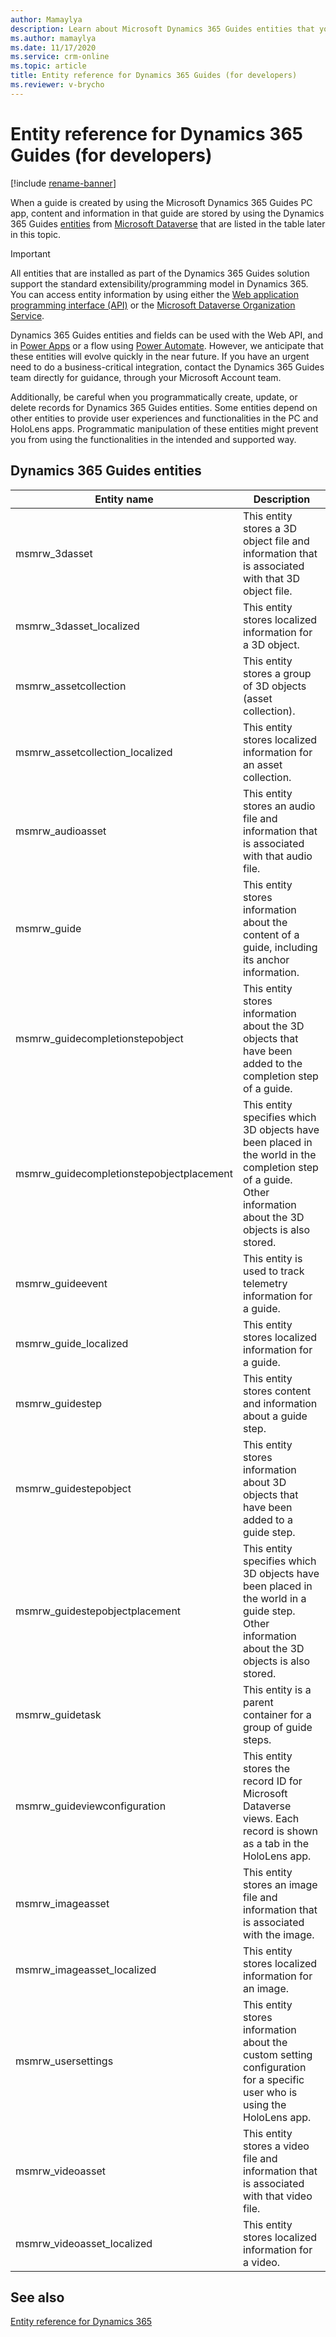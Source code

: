 ```yaml
---
author: Mamaylya
description: Learn about Microsoft Dynamics 365 Guides entities that you can use to extend Dynamics 365 if you're a developer.
ms.author: mamaylya
ms.date: 11/17/2020
ms.service: crm-online
ms.topic: article
title: Entity reference for Dynamics 365 Guides (for developers)
ms.reviewer: v-brycho
---
```


# Entity reference for Dynamics 365 Guides (for developers)

[!include [rename-banner](~/includes/cc-data-platform-banner.md)]

When a guide is created by using the Microsoft Dynamics 365 Guides PC app, content and information in that guide are stored by using the 
Dynamics 365 Guides [entities](https://docs.microsoft.com/powerapps/maker/common-data-service/entity-overview) from [Microsoft Dataverse](https://docs.microsoft.com/powerapps/maker/common-data-service/data-platform-intro) that are listed in the table later in this topic.

> [!IMPORTANT]
> All entities that are installed as part of the Dynamics 365 Guides solution support the standard extensibility/programming model in Dynamics 365. You can access entity information by using either the [Web application programming interface (API)](https://docs.microsoft.com/powerapps/developer/common-data-service/webapi/overview) or the [Microsoft Dataverse Organization Service](https://docs.microsoft.com/powerapps/developer/common-data-service/org-service/overview).
>
> Dynamics 365 Guides entities and fields can be used with the Web API, and in [Power Apps](https://powerapps.microsoft.com/) or a flow using [Power Automate](https://flow.microsoft.com/). However, we anticipate that these entities will evolve quickly in the near future. If you have an urgent need to do a business-critical integration, contact the Dynamics 365 Guides team directly for guidance, through your Microsoft Account team.
>
> Additionally, be careful when you programmatically create, update, or delete records for Dynamics 365 Guides entities. Some entities depend on other entities to provide user experiences and functionalities in the PC and HoloLens apps. Programmatic manipulation of these entities might prevent you from using the functionalities in the intended and supported way.

## Dynamics 365 Guides entities

| Entity name | Description |
|-------------|-------------|
| msmrw\_3dasset | This entity stores a 3D object file and information that is associated with that 3D object file. |
| msmrw\_3dasset\_localized | This entity stores localized information for a 3D object. |
| msmrw\_assetcollection | This entity stores a group of 3D objects (asset collection). |
| msmrw\_assetcollection\_localized | This entity stores localized information for an asset collection. |
| msmrw\_audioasset | This entity stores an audio file and information that is associated with that audio file. |
| msmrw\_guide | This entity stores information about the content of a guide, including its anchor information. |
| msmrw\_guidecompletionstepobject | This entity stores information about the 3D objects that have been added to the completion step of a guide. |
| msmrw\_guidecompletionstepobjectplacement | This entity specifies which 3D objects have been placed in the world in the completion step of a guide. Other information about the 3D objects is also stored. |
| msmrw\_guideevent | This entity is used to track telemetry information for a guide. |
| msmrw\_guide\_localized | This entity stores localized information for a guide. |
| msmrw\_guidestep | This entity stores content and information about a guide step. |
| msmrw\_guidestepobject | This entity stores information about 3D objects that have been added to a guide step. |
| msmrw\_guidestepobjectplacement | This entity specifies which 3D objects have been placed in the world in a guide step. Other information about the 3D objects is also stored. |
| msmrw\_guidetask | This entity is a parent container for a group of guide steps. |
| msmrw\_guideviewconfiguration | This entity stores the record ID for Microsoft Dataverse views. Each record is shown as a tab in the HoloLens app. |
| msmrw\_imageasset | This entity stores an image file and information that is associated with the image. |
| msmrw\_imageasset\_localized | This entity stores localized information for an image. |
| msmrw\_usersettings | This entity stores information about the custom setting configuration for a specific user who is using the HoloLens app. |
| msmrw\_videoasset | This entity stores a video file and information that is associated with that video file. |
| msmrw\_videoasset\_localized | This entity stores localized information for a video. |

## See also

[Entity reference for Dynamics 365](https://docs.microsoft.com/dynamics365/customerengagement/on-premises/developer/about-entity-reference)
